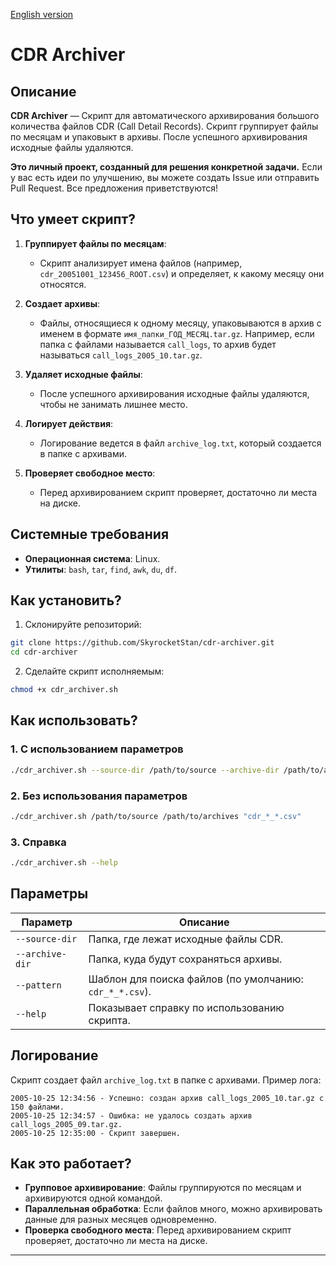 [English version](./README.en.md)


# CDR Archiver

## Описание
**CDR Archiver** — Скрипт для автоматического архивирования большого количества файлов CDR (Call Detail Records). Скрипт группирует файлы по месяцам и упаковыкт в архивы. После успешного архивирования исходные файлы удаляются.

**Это личный проект, созданный для решения конкретной задачи.** Если у вас есть идеи по улучшению, вы можете создать Issue или отправить Pull Request. Все предложения приветствуются!

## Что умеет скрипт?
1. **Группирует файлы по месяцам**:
   - Скрипт анализирует имена файлов (например, `cdr_20051001_123456_ROOT.csv`) и определяет, к какому месяцу они относятся.

2. **Создает архивы**:
   - Файлы, относящиеся к одному месяцу, упаковываются в архив с именем в формате `имя_папки_ГОД_МЕСЯЦ.tar.gz`. Например, если папка с файлами называется `call_logs`, то архив будет называться `call_logs_2005_10.tar.gz`.

3. **Удаляет исходные файлы**:
   - После успешного архивирования исходные файлы удаляются, чтобы не занимать лишнее место.

4. **Логирует действия**:
   - Логирование ведется в файл `archive_log.txt`, который создается в папке с архивами.

5. **Проверяет свободное место**:
   - Перед архивированием скрипт проверяет, достаточно ли места на диске.


## Системные требования
- **Операционная система**: Linux.
- **Утилиты**: `bash`, `tar`, `find`, `awk`, `du`, `df`.

## Как установить?
1. Склонируйте репозиторий:
```bash
git clone https://github.com/SkyrocketStan/cdr-archiver.git
cd cdr-archiver
```

2. Сделайте скрипт исполняемым:
```bash
chmod +x cdr_archiver.sh
```

## Как использовать?

### 1. С использованием параметров
```bash
./cdr_archiver.sh --source-dir /path/to/source --archive-dir /path/to/archives --pattern "cdr_*_*.csv"
```

### 2. Без использования параметров
```bash
./cdr_archiver.sh /path/to/source /path/to/archives "cdr_*_*.csv"
```

### 3. Справка
```bash
./cdr_archiver.sh --help
```

## Параметры
| Параметр          | Описание                                                                 |
|-------------------|-------------------------------------------------------------------------|
| `--source-dir`    | Папка, где лежат исходные файлы CDR.                                    |
| `--archive-dir`   | Папка, куда будут сохраняться архивы.                                   |
| `--pattern`       | Шаблон для поиска файлов (по умолчанию: `cdr_*_*.csv`).                |
| `--help`          | Показывает справку по использованию скрипта.                            |


## Логирование
Скрипт создает файл `archive_log.txt` в папке с архивами. Пример лога:
```
2005-10-25 12:34:56 - Успешно: создан архив call_logs_2005_10.tar.gz с 150 файлами.
2005-10-25 12:34:57 - Ошибка: не удалось создать архив call_logs_2005_09.tar.gz.
2005-10-25 12:35:00 - Скрипт завершен.
```

## Как это работает?
- **Групповое архивирование**: Файлы группируются по месяцам и архивируются одной командой.
- **Параллельная обработка**: Если файлов много, можно архивировать данные для разных месяцев одновременно.
- **Проверка свободного места**: Перед архивированием скрипт проверяет, достаточно ли места на диске.


---
